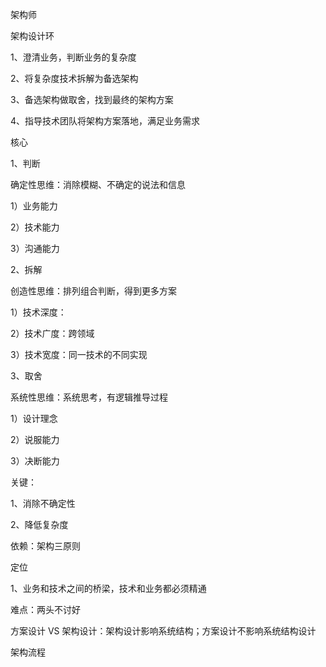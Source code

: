 

架构师

架构设计环

1、澄清业务，判断业务的复杂度

2、将复杂度技术拆解为备选架构

3、备选架构做取舍，找到最终的架构方案

4、指导技术团队将架构方案落地，满足业务需求

核心

1、判断

确定性思维：消除模糊、不确定的说法和信息

1）业务能力

2）技术能力

3）沟通能力

2、拆解

创造性思维：排列组合判断，得到更多方案

1）技术深度：

2）技术广度：跨领域

3）技术宽度：同一技术的不同实现

3、取舍

系统性思维：系统思考，有逻辑推导过程

1）设计理念

2）说服能力

3）决断能力	

关键：

1、消除不确定性

2、降低复杂度

依赖：架构三原则

定位

1、业务和技术之间的桥梁，技术和业务都必须精通

难点：两头不讨好



方案设计 VS 架构设计：架构设计影响系统结构；方案设计不影响系统结构设计



架构流程



